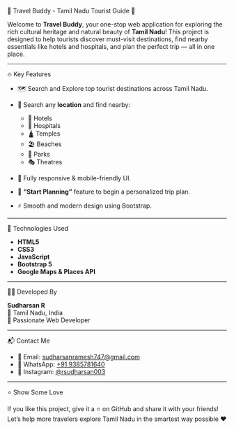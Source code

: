  🧳 Travel Buddy - Tamil Nadu Tourist Guide 🌴

Welcome to **Travel Buddy**, your one-stop web application for exploring the rich cultural heritage and natural beauty of **Tamil Nadu**! This project is designed to help tourists discover must-visit destinations, find nearby essentials like hotels and hospitals, and plan the perfect trip — all in one place.

---

 🔥 Key Features

- 🗺️ Search and Explore top tourist destinations across Tamil Nadu. 
- 📍 Search any **location** and find nearby:
  - 🏨 Hotels
  - 🏥 Hospitals
  - 🛕 Temples
  - 🏖️ Beaches
  - 🌳 Parks
  - 🎭 Theatres

- 📱 Fully responsive & mobile-friendly UI.

- 🎯 **“Start Planning”** feature to begin a personalized trip plan.

- ⚡ Smooth and modern design using Bootstrap.

---

 🚀 Technologies Used

- **HTML5**
- **CSS3**
- **JavaScript**
- **Bootstrap 5**
- **Google Maps & Places API**

---

👨‍💻 Developed By

**Sudharsan R**  
📍 Tamil Nadu, India  
💬 Passionate Web Developer

---

📬 Contact Me

- 📧 Email: [sudharsanramesh747@gmail.com](mailto:sudharsanramesh747@gmail.com)
- 📱 WhatsApp: [+91 9385781640](https://wa.me/919385781640)
- 📸 Instagram: [@rsudharsan003](https://www.instagram.com/rsudharsan003/)

---

⭐ Show Some Love

If you like this project, give it a ⭐ on GitHub and share it with your friends!  
Let’s help more travelers explore Tamil Nadu in the smartest way possible ❤️

